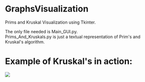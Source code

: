 # GraphsVisualization

Prims and Kruskal Visualization using Tkinter.

The only file needed is Main_GUI.py.\
Prims_And_Kruskals.py is just a textual representation of Prim's and Kruskal's algorithm.
# Example of Kruskal's in action:
![](test.gif)
